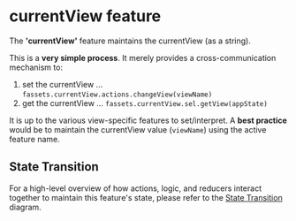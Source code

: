 # currentView feature

The **'currentView'** feature maintains the currentView (as a string).

This is a **very simple process**.  It merely provides a
cross-communication mechanism to:

 1. set the currentView ... `fassets.currentView.actions.changeView(viewName)`
 2. get the currentView ... `fassets.currentView.sel.getView(appState)`

It is up to the various view-specific features to set/interpret.  A
**best practice** would be to maintain the currentView value
(`viewName`) using the active feature name.

## State Transition

For a high-level overview of how actions, logic, and reducers interact
together to maintain this feature's state, please refer to the [State
Transition](docs/StateTransition.txt) diagram.
